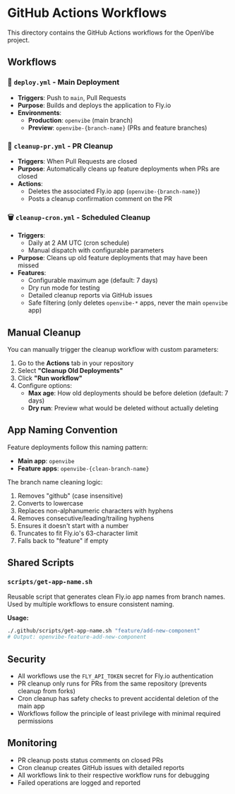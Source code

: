 # GitHub Actions Workflows

This directory contains the GitHub Actions workflows for the OpenVibe project.

## Workflows

### 🚀 `deploy.yml` - Main Deployment
- **Triggers**: Push to `main`, Pull Requests
- **Purpose**: Builds and deploys the application to Fly.io
- **Environments**:
  - **Production**: `openvibe` (main branch)
  - **Preview**: `openvibe-{branch-name}` (PRs and feature branches)

### 🧹 `cleanup-pr.yml` - PR Cleanup
- **Triggers**: When Pull Requests are closed
- **Purpose**: Automatically cleans up feature deployments when PRs are closed
- **Actions**:
  - Deletes the associated Fly.io app (`openvibe-{branch-name}`)
  - Posts a cleanup confirmation comment on the PR

### 🗑️ `cleanup-cron.yml` - Scheduled Cleanup
- **Triggers**: 
  - Daily at 2 AM UTC (cron schedule)
  - Manual dispatch with configurable parameters
- **Purpose**: Cleans up old feature deployments that may have been missed
- **Features**:
  - Configurable maximum age (default: 7 days)
  - Dry run mode for testing
  - Detailed cleanup reports via GitHub issues
  - Safe filtering (only deletes `openvibe-*` apps, never the main `openvibe` app)

## Manual Cleanup

You can manually trigger the cleanup workflow with custom parameters:

1. Go to the **Actions** tab in your repository
2. Select **"Cleanup Old Deployments"**
3. Click **"Run workflow"**
4. Configure options:
   - **Max age**: How old deployments should be before deletion (default: 7 days)
   - **Dry run**: Preview what would be deleted without actually deleting

## App Naming Convention

Feature deployments follow this naming pattern:
- **Main app**: `openvibe`
- **Feature apps**: `openvibe-{clean-branch-name}`

The branch name cleaning logic:
1. Removes "github" (case insensitive)
2. Converts to lowercase
3. Replaces non-alphanumeric characters with hyphens
4. Removes consecutive/leading/trailing hyphens
5. Ensures it doesn't start with a number
6. Truncates to fit Fly.io's 63-character limit
7. Falls back to "feature" if empty

## Shared Scripts

### `scripts/get-app-name.sh`
Reusable script that generates clean Fly.io app names from branch names. Used by multiple workflows to ensure consistent naming.

**Usage:**
```bash
./.github/scripts/get-app-name.sh "feature/add-new-component"
# Output: openvibe-feature-add-new-component
```

## Security

- All workflows use the `FLY_API_TOKEN` secret for Fly.io authentication
- PR cleanup only runs for PRs from the same repository (prevents cleanup from forks)
- Cron cleanup has safety checks to prevent accidental deletion of the main app
- Workflows follow the principle of least privilege with minimal required permissions

## Monitoring

- PR cleanup posts status comments on closed PRs
- Cron cleanup creates GitHub issues with detailed reports
- All workflows link to their respective workflow runs for debugging
- Failed operations are logged and reported